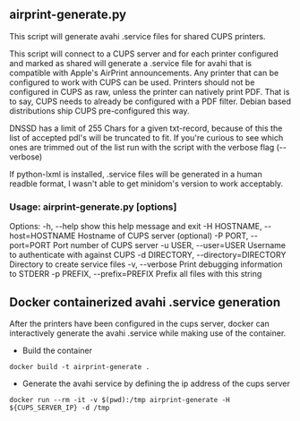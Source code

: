 ## airprint-generate.py

This script will generate avahi .service files for shared CUPS printers.

This script will connect to a CUPS server and for each printer configured and
marked as shared will generate a .service file for avahi that is compatible
with Apple's AirPrint announcements. Any printer that can be configured to work
with CUPS can be used. Printers should not be configured in CUPS as raw, unless
the printer can natively print PDF. That is to say, CUPS needs to already be
configured with a PDF filter. Debian based distributions ship CUPS pre-configured
this way.

DNSSD has a limit of 255 Chars for a given txt-record, because of this the list
of accepted pdl's will be truncated to fit. If you're curious to see which ones
are trimmed out of the list run with the script with the verbose flag (--verbose)

If python-lxml is installed, .service files will be generated in a human
readble format, I wasn't able to get minidom's version to work acceptably.

### Usage: airprint-generate.py [options]

Options:
  -h, --help            show this help message and exit
  -H HOSTNAME, --host=HOSTNAME
                        Hostname of CUPS server (optional)
  -P PORT, --port=PORT  Port number of CUPS server
  -u USER, --user=USER  Username to authenticate with against CUPS
  -d DIRECTORY, --directory=DIRECTORY
                        Directory to create service files
  -v, --verbose         Print debugging information to STDERR
  -p PREFIX, --prefix=PREFIX
                        Prefix all files with this string
## Docker containerized avahi .service generation

After the printers have been configured in the cups server, docker can interactively generate the avahi .service
while making use of the container.

* Build the container

```shell
docker build -t airprint-generate .
```

* Generate the avahi service by defining the ip address of the cups server

```shell
docker run --rm -it -v $(pwd):/tmp airprint-generate -H ${CUPS_SERVER_IP} -d /tmp
```
